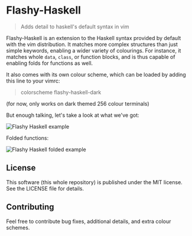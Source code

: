Flashy-Haskell
==============
> Adds detail to haskell's default syntax in vim

Flashy-Haskell is an extension to the Haskell syntax provided by default
with the vim distribution. It matches more complex structures than just
simple keywords, enabling a wider variety of colourings. For instance, it
matches whole `data`, `class`, or function blocks, and is thus capable of
enabling folds for functions as well.

It also comes with its own colour scheme, which can be loaded by adding this
line to your vimrc:

> colorscheme flashy-haskell-dark

(for now, only works on dark themed 256 colour terminals)

But enough talking, let's take a look at what we've got:

<img src="https://raw.githubusercontent.com/mwnx/i/master/flashy-haskell/flashy-haskell.png" alt="Flashy Haskell example">

Folded functions:

<img src="https://raw.githubusercontent.com/mwnx/i/master/flashy-haskell/flashy-haskell-fold.png" alt="Flashy Haskell folded example">

License
-------
This software (this whole repository) is published under the MIT license.
See the LICENSE file for details.

Contributing
------------
Feel free to contribute bug fixes, additional details, and extra colour
schemes.
